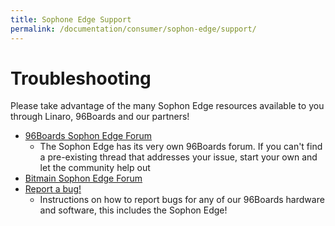 ```yaml
---
title: Sophone Edge Support
permalink: /documentation/consumer/sophon-edge/support/
---
```

# Troubleshooting
Please take advantage of the many Sophon Edge resources available to you through Linaro, 96Boards and our partners!

- [96Boards Sophon Edge Forum](https://discuss.96boards.org/c/products/sophon-edge)
   - The Sophon Edge has its very own 96Boards forum. If you can't find a pre-existing thread that addresses your issue, start your own and let the community help out
- [Bitmain Sophon Edge Forum](https://developer.sophon.ai/forum/index.html)
- [Report a bug!](/documentation/Extras/Report_a_bug/)
   - Instructions on how to report bugs for any of our 96Boards hardware and software, this includes the Sophon Edge!
